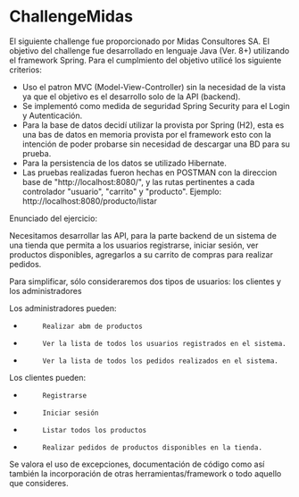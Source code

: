 # ChallengeMidas

El siguiente challenge fue proporcionado por Midas Consultores SA.
El objetivo del challenge fue desarrollado en lenguaje Java (Ver. 8+) utilizando el framework Spring. Para el cumplmiento del objetivo utilicé los siguiente criterios:
* Uso el patron MVC (Model-View-Controller) sin la necesidad de la vista ya que el objetivo es el desarrollo solo de la API (backend).
* Se implementó como medida de seguridad Spring Security para el Login y Autenticación.
* Para la base de datos decidí utilizar la provista por Spring (H2), esta es una bas de datos en memoria provista por el framework esto con la intención de poder probarse sin necesidad de descargar una BD para su prueba.
* Para la persistencia de los datos se utilizado Hibernate.
* Las pruebas realizadas fueron hechas en POSTMAN con la direccion base de "http://localhost:8080/", y las rutas pertinentes a cada controlador "usuario", "carrito" y "producto". Ejemplo: http://localhost:8080/producto/listar

Enunciado del ejercicio:

Necesitamos desarrollar las API, para la parte backend de un sistema de una tienda que permita a los usuarios registrarse, iniciar sesión, ver productos disponibles, agregarlos a su carrito de compras para realizar pedidos.

Para simplificar, sólo consideraremos dos tipos de usuarios: los clientes y los administradores

Los administradores pueden:

-          Realizar abm de productos 

-          Ver la lista de todos los usuarios registrados en el sistema.

-          Ver la lista de todos los pedidos realizados en el sistema.

 

Los clientes pueden:

-          Registrarse

-          Iniciar sesión

-          Listar todos los productos

-          Realizar pedidos de productos disponibles en la tienda.

 

Se valora el uso de excepciones, documentación de código como así también la incorporación de otras herramientas/framework o todo aquello que consideres.
